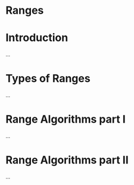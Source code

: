 # Ranges
# Introduction

...

# Types of Ranges

...

# Range Algorithms part I

...

# Range Algorithms part II

...

